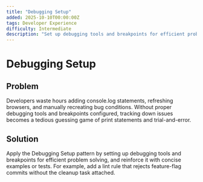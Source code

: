 ```yaml
---
title: "Debugging Setup"
added: 2025-10-10T00:00:00Z
tags: Developer Experience
difficulty: Intermediate
description: "Set up debugging tools and breakpoints for efficient problem solving."
---
```

# Debugging Setup

## Problem

Developers waste hours adding console.log statements, refreshing browsers, and manually recreating bug conditions. Without proper debugging tools and breakpoints configured, tracking down issues becomes a tedious guessing game of print statements and trial-and-error.

## Solution

Apply the Debugging Setup pattern by setting up debugging tools and breakpoints for efficient problem solving, and reinforce it with concise examples or tests. For example, add a lint rule that rejects feature-flag commits without the cleanup task attached.
